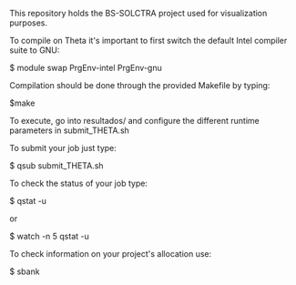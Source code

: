 This repository holds the BS-SOLCTRA project used for visualization purposes.

To compile on Theta it's important to first switch the default Intel compiler suite to GNU:

$ module swap PrgEnv-intel PrgEnv-gnu

Compilation should be done through the provided Makefile by typing: 

$make

To execute, go into resultados/ and configure the different runtime parameters in submit_THETA.sh

To submit your job just type:

$ qsub submit_THETA.sh

To check the status of your job type:

$ qstat -u <username> 
 
or 

$ watch -n 5 qstat -u <username>

To check information on your project's allocation use:

$ sbank



